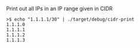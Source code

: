 Print out all IPs in an IP range given in CIDR

```
>$ echo "1.1.1.1/30" | ./target/debug/cidr-print
1.1.1.0
1.1.1.1
1.1.1.2
1.1.1.3
```

